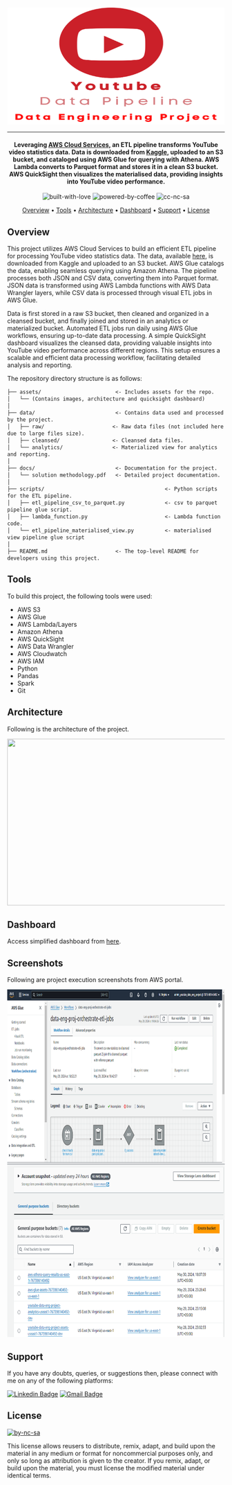 <p align='center'>
<img src='https://github.com/waqarg2001/Youtube-Data-Pipeline-AWS/blob/main/assets/Icon.png' width=4300 height=270 >
</p>

---

<h4 align='center'> Leveraging <a href='https://aws.amazon.com/' target='_blank'>AWS Cloud Services,</a> an ETL pipeline transforms YouTube video statistics data. Data is downloaded from <a href='https://kaggle.com/datasnaek/youtube-new'>Kaggle</a>, uploaded to an S3 bucket, and cataloged using AWS Glue for querying with Athena. AWS Lambda converts to Parquet format and stores it in a clean S3 bucket. AWS QuickSight then visualizes the materialised data, providing insights into YouTube video performance. </h4>

<p align='center'>
<img src="https://i.ibb.co/KxfMMsP/built-with-love.png" alt="built-with-love" border="0">
<img src="https://i.ibb.co/MBDK1Pk/powered-by-coffee.png" alt="powered-by-coffee" border="0">
<img src="https://i.ibb.co/CtGqhQH/cc-nc-sa.png" alt="cc-nc-sa" border="0">
</p>

<p align="center">
  <a href="#overview">Overview</a> •
  <a href="#tools">Tools</a> •
  <a href="#architecture">Architecture</a> •
  <a href="#dashboard">Dashboard</a> •
  <a href="#support">Support</a> •
  <a href="#license">License</a>
</p>


## Overview


This project utilizes AWS Cloud Services to build an efficient ETL pipeline for processing YouTube video statistics data. The data, available [here](https://kaggle.com/datasnaek/youtube-new), is downloaded from Kaggle and uploaded to an S3 bucket. AWS Glue catalogs the data, enabling seamless querying using Amazon Athena. The pipeline processes both JSON and CSV data, converting them into Parquet format. JSON data is transformed using AWS Lambda functions with AWS Data Wrangler layers, while CSV data is processed through visual ETL jobs in AWS Glue.

Data is first stored in a raw S3 bucket, then cleaned and organized in a cleansed bucket, and finally joined and stored in an analytics or materialized bucket. Automated ETL jobs run daily using AWS Glue workflows, ensuring up-to-date data processing. A simple QuickSight dashboard visualizes the cleansed data, providing valuable insights into YouTube video performance across different regions. This setup ensures a scalable and efficient data processing workflow, facilitating detailed analysis and reporting.



The repository directory structure is as follows:
```
├── assets/                        <- Includes assets for the repo.
│   └── (Contains images, architecture and quicksight dashboard)
│
├── data/                          <- Contains data used and processed by the project.
│   ├── raw/                      <- Raw data files (not included here due to large files size).
│   ├── cleansed/                 <- Cleansed data files.
│   └── analytics/                <- Materialized view for analytics and reporting.
│
├── docs/                          <- Documentation for the project.
│   └── solution methodology.pdf   <- Detailed project documentation.
│
├── scripts/                                       <- Python scripts for the ETL pipeline.
│   ├── etl_pipeline_csv_to_parquet.py             <- csv to parquet pipeline glue script.
│   ├── lambda_function.py                         <- Lambda function code.
│   └── etl_pipeline_materialised_view.py          <- materialised view pipeline glue script
│
├── README.md                      <- The top-level README for developers using this project.

```



## Tools 

To build this project, the following tools were used:

- AWS S3
- AWS Glue
- AWS Lambda/Layers
- Amazon Athena
- AWS QuickSight
- AWS Data Wrangler
- AWS Cloudwatch
- AWS IAM
- Python
- Pandas
- Spark
- Git

## Architecture

Following is the architecture of the project.

<p align='center'>
  <img src='https://github.com/waqarg2001/Youtube-Data-Pipeline-AWS/blob/main/assets/AWS_Python_ETL_Project_Architecture.png' height=385 width=1100>
</p>  

## Dashboard

Access simplified dashboard from <a href='https://github.com/waqarg2001/Youtube-Data-Pipeline-AWS/blob/main/assets/dashboard.pdf'>here</a>.


## Screenshots

Following are project execution screenshots from AWS portal.

<img src="https://github.com/waqarg2001/Youtube-Data-Pipeline-AWS/blob/main/assets/ss1.png" width=900 height=400>
<br>
<img src="https://github.com/waqarg2001/Youtube-Data-Pipeline-AWS/blob/main/assets/ss2.png" width=900 height=400>

## Support

If you have any doubts, queries, or suggestions then, please connect with me on any of the following platforms:

[![Linkedin Badge][linkedinbadge]][linkedin] 
[![Gmail Badge][gmailbadge]][gmail]


## License

<a href = 'https://creativecommons.org/licenses/by-nc-sa/4.0/' target="_blank">
    <img src="https://i.ibb.co/mvmWGkm/by-nc-sa.png" alt="by-nc-sa" border="0" width="88" height="31">
</a>

This license allows reusers to distribute, remix, adapt, and build upon the material in any medium or format for noncommercial purposes only, and only so long as attribution is given to the creator. If you remix, adapt, or build upon the material, you must license the modified material under identical terms.



<!--Profile Link-->
[linkedin]: https://www.linkedin.com/in/waqargul
[gmail]: mailto:waqargul6@gmail.com

<!--Logo Link -->
[linkedinbadge]: https://img.shields.io/badge/waqargul-0077B5?style=for-the-badge&logo=linkedin&logoColor=white
[gmailbadge]: https://img.shields.io/badge/Gmail-D14836?style=for-the-badge&logo=gmail&logoColor=white
